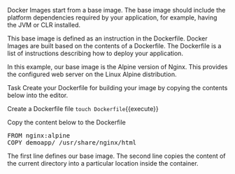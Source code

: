 Docker Images start from a base image. The base image should include the platform dependencies required by your application, for example, having the JVM or CLR installed.

This base image is defined as an instruction in the Dockerfile. Docker Images are built based on the contents of a Dockerfile. The Dockerfile is a list of instructions describing how to deploy your application.

In this example, our base image is the Alpine version of Nginx. This provides the configured web server on the Linux Alpine distribution.

Task
Create your Dockerfile for building your image by copying the contents below into the editor.

Create a Dockerfile file
`touch Dockerfile`{{execute}}

Copy the content below to the Dockerfile
<pre class="file" data-target="clipboard">
FROM nginx:alpine
COPY demoapp/ /usr/share/nginx/html
</pre>

The first line defines our base image. The second line copies the content of the current directory into a particular location inside the container.